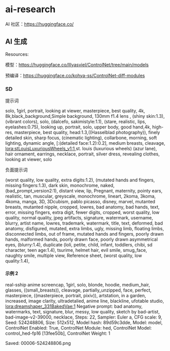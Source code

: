 # ai-research

AI 社区：https://huggingface.co/

## AI 生成

Resources:

模型：https://huggingface.co/lllyasviel/ControlNet/tree/main/models

预编译：https://huggingface.co/kohya-ss/ControlNet-diff-modules

### SD

提示词 

solo, 1girl, portrait, looking at viewer, masterpiece, best quality, 4k, 8k,black_background,Simple background, 130mm f1.4 lens ,  (shiny skin:1.3),(vibrant colors), solo, (dalcefo, sakimistyle:1.1), (stare, realistic, lips, eyelashes:0.75), looking up, portrait, solo, upper body, good hand,4k, high-res, masterpiece, best quality, head:1.3,((Hasselblad photography)), finely detailed skin, sharp focus, (cinematic lighting), collarbone, morning, soft lighting, dynamic angle, [:(detailed face:1.2):0.2], medium breasts, cleavage, <lora:stLouisLuxuriousWheels_v1:1>,st. louis (luxurious wheels) (azur lane), hair ornament, earrings, necklace, portrait, silver dress, revealing clothes, looking at viewer, solo

负面提示词

(worst quality, low quality, extra digits:1.2), (mutated hands and fingers, missing fingers:1.3), dark skin, monochrome, naked,(bad_prompt_version2:1), distant view, lip, Pregnant, maternity, pointy ears, realistic, tan, muscular, greyscale, monochrome, lineart, 2koma, 3koma, 4koma, manga, 3D, 3Dcubism, pablo picasso, disney, marvel, mutanted breasts, mutanted nipple, cropped, lowres, bad anatomy, bad hands, text, error, missing fingers, extra digit, fewer digits, cropped, worst quality, low quality, normal quality, jpeg artifacts, signature, watermark, username, blurry, artist name, lowres, trademark, watermark, title, text, deformed, bad anatomy, disfigured, mutated, extra limbs, ugly, missing limb, floating limbs, disconnected limbs, out of frame, mutated hands and fingers, poorly drawn hands, malformed hands, poorly drawn face, poorly drawn asymmetrical eyes, (blurry:1.4), duplicate (loli, petite, child, infant, toddlers, chibi, sd character, teen age:1.4), tsurime, helmet hair, evil smile, smug_face, naughty smile, multiple view, Reference sheet, (worst quality, low quality:1.4),

#### 示例 2

real-sship anime screencap, 1girl, solo, blonde, hoodie, medium_hair, glasses, ((small_breasts)), cleavage, partially_unzipped, face, perfect, masterpiece, ((masterpiece, portrait, pixiv)), artstation, in a garden, increased, image clarity, ultradetalied, anime line, blackline, ufotable studio, <lora:dreamshaper_331BakedVae:1>
Negative prompt: bad anatomy, watermarks, text, signature, blur, messy, low quality, sketch by bad-artist, bad-image-v2-39000, necklace,
Steps: 22, Sampler: Euler a, CFG scale: 9, Seed: 524248806, Size: 512x512, Model hash: 89d59c3dde, Model: model, ControlNet Enabled: True, ControlNet Module: hed, ControlNet Model: control_hed-fp16 [13fee50b], ControlNet Weight: 1

Saved: 00006-524248806.png
